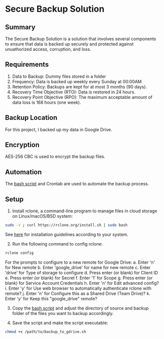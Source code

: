 # Secure Backup Solution

## Summary
The Secure Backup Solution is a solution that involves several components to ensure that data is backed up securely and protected against unuathorized access, corruption, and loss.

## Requirements
1. Data to Backup: Dummy files stored in a folder
2. Frequency: Data is backed up weekly every Sunday at 00:00AM
3. Retention Policy: Backups are kept for at most 3 months (90 days).
4. Recovery Time Objective (RTO): Data is restored in 24 hours.
5. Recovery Point Objective (RPO): The maximum acceptable amount of data loss is 168 hours (one week).

## Backup Location
For this project, I backed up my data in Google Drive.

## Encryption
AES-256 CBC is used to encrypt the backup files.

## Automation
The [bash script](/backup_to_gdrive.sh/) and Crontab are used to automate the backup process.

## Setup
1. Install rclone, a command-line program to manage files in cloud storage on Linux/macOS/BSD system:
```bash
sudo -v ; curl https://rclone.org/install.sh | sudo bash
```
See [here](rclone.org/install/) for installation guidelines according to your system.

2. Run the following command to config rclone:
```bash
rclone config
```
For the prompts to configure to a new remote for Google Drive:
a. Enter 'n' for New remote
b. Enter 'google_drive' for name for new remote
c. Enter 'drive' for Type of storage to configure
d. Press enter (or blank) for Client ID
e. Press enter (or blank) for Secret
f. Enter '1' for Scope
g. Press enter (or blank) for Service Account Credentials
h. Enter 'n' for Edit advanced config?
i. Enter 'y' for Use web browser to automatically authenticate rclone with remote?
j. Enter 'n' for Configure this as a Shared Drive (Team Drive)?
k. Enter 'y' for Keep this "google_drive" remote?

3. Copy the [bash script](/backup_to_gdrive.sh/) and adjust the directory of source and backup folder of the files you want to backup accordingly.

4. Save the script and make the script executable:
```bash 
chmod +x /path/to/backup_to_gdrive.sh
```
